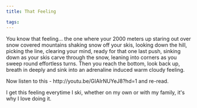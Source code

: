```yaml
---
title: That Feeling

tags:
---
```

<p>You know that feeling... the one where your 2000 meters up staring out over snow covered mountains shaking snow off your skis, looking down the hill, picking the line, clearing your mind, ready for that one last push, sinking down as your skis carve through the snow, leaning into corners as you sweep round effortless turns. Then you reach the bottom, look back up, breath in deeply and sink into an adrenaline induced warm cloudy feeling.</p><p>Now listen to this -&nbsp;http://youtu.be/GIAIrNUYeJ8?hd=1 and re-read.</p><p>I get this feeling everytime I ski, whether on my own or with my family, it&#39;s why I love doing it.</p>

